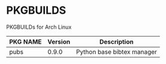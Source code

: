 <!-- vim: set fenc=utf-8 ft=markdown expandtab ts=2 sw=2 sts=2 foldmethod=marker foldlevel=1: -->


# PKGBUILDS

PKGBUILDs for Arch Linux

| PKG NAME  | Version    | Description                                 |
| --------- | ---------- | ------------------------------------------- |
| pubs      | 0.9.0      | Python base bibtex manager                  |
